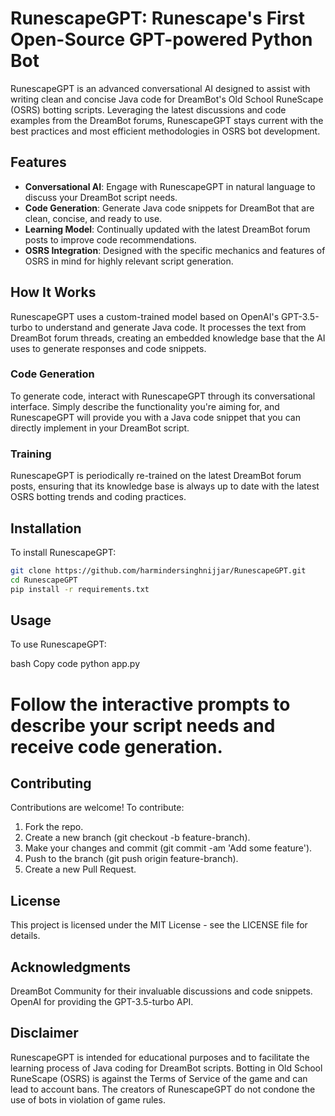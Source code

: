 # RunescapeGPT: Runescape's First Open-Source GPT-powered Python Bot

RunescapeGPT is an advanced conversational AI designed to assist with writing clean and concise Java code for DreamBot's Old School RuneScape (OSRS) botting scripts. Leveraging the latest discussions and code examples from the DreamBot forums, RunescapeGPT stays current with the best practices and most efficient methodologies in OSRS bot development.

## Features

- **Conversational AI**: Engage with RunescapeGPT in natural language to discuss your DreamBot script needs.
- **Code Generation**: Generate Java code snippets for DreamBot that are clean, concise, and ready to use.
- **Learning Model**: Continually updated with the latest DreamBot forum posts to improve code recommendations.
- **OSRS Integration**: Designed with the specific mechanics and features of OSRS in mind for highly relevant script generation.

## How It Works

RunescapeGPT uses a custom-trained model based on OpenAI's GPT-3.5-turbo to understand and generate Java code. It processes the text from DreamBot forum threads, creating an embedded knowledge base that the AI uses to generate responses and code snippets.

### Code Generation

To generate code, interact with RunescapeGPT through its conversational interface. Simply describe the functionality you're aiming for, and RunescapeGPT will provide you with a Java code snippet that you can directly implement in your DreamBot script.

### Training

RunescapeGPT is periodically re-trained on the latest DreamBot forum posts, ensuring that its knowledge base is always up to date with the latest OSRS botting trends and coding practices.

## Installation

To install RunescapeGPT:

```bash
git clone https://github.com/harmindersinghnijjar/RunescapeGPT.git
cd RunescapeGPT
pip install -r requirements.txt
```
## Usage
To use RunescapeGPT:

bash
Copy code
python app.py
# Follow the interactive prompts to describe your script needs and receive code generation.

## Contributing
Contributions are welcome! To contribute:

1. Fork the repo.
2. Create a new branch (git checkout -b feature-branch).
3. Make your changes and commit (git commit -am 'Add some feature').
4. Push to the branch (git push origin feature-branch).
5. Create a new Pull Request.

## License
This project is licensed under the MIT License - see the LICENSE file for details.

## Acknowledgments
DreamBot Community for their invaluable discussions and code snippets.
OpenAI for providing the GPT-3.5-turbo API.

## Disclaimer
RunescapeGPT is intended for educational purposes and to facilitate the learning process of Java coding for DreamBot scripts. Botting in Old School RuneScape (OSRS) is against the Terms of Service of the game and can lead to account bans. The creators of RunescapeGPT do not condone the use of bots in violation of game rules.
